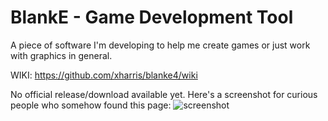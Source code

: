 # BlankE - Game Development Tool
A piece of software I'm developing to help me create games or just work with graphics in general.

WIKI: https://github.com/xharris/blanke4/wiki


No official release/download available yet.
Here's a screenshot for curious people who somehow found this page:
![screenshot](https://github.com/xharris/blanke4/blob/master/wiki/blanke4-1.png)
